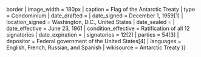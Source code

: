 border | image_width = 180px | caption = Flag of the Antarctic Treaty | type = Condominium | date_drafted = | date_signed = December 1, 1959[1] | location_signed = Washington, D.C., United States | date_sealed = | date_effective = June 23, 1961 | condition_effective = Ratification of all 12 signatories | date_expiration = | signatories = 12[2] | parties = 54[3] | depositor = Federal government of the United States[4] | languages = English, French, Russian, and Spanish | wikisource = Antarctic Treaty }}
